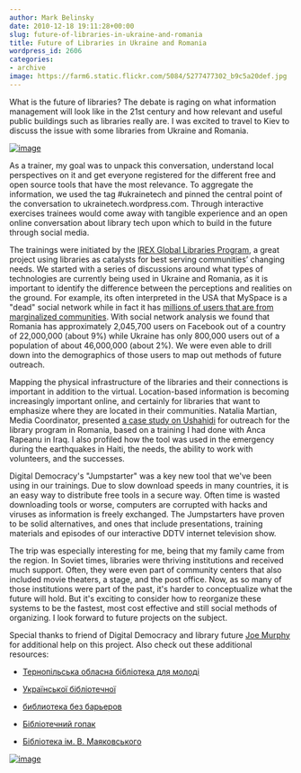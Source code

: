 ```yaml
---
author: Mark Belinsky
date: 2010-12-18 19:11:28+00:00
slug: future-of-libraries-in-ukraine-and-romania
title: Future of Libraries in Ukraine and Romania
wordpress_id: 2606
categories:
- archive
image: https://farm6.static.flickr.com/5084/5277477302_b9c5a20def.jpg
---
```


What is the future of libraries? The debate is raging on what information management will look like in the 21st century and how relevant and useful public buildings such as libraries really are. I was excited to travel to Kiev to discuss the issue with some libraries from Ukraine and Romania.


[![image](https://farm6.static.flickr.com/5084/5277477302_b9c5a20def.jpg)](http://www.flickr.com/photos/digitaldemocracy/5277477302/)


As a trainer, my goal was to unpack this conversation, understand local perspectives on it and get everyone registered for the different free and open source tools that have the most relevance. To aggregate the information, we used the tag #ukrainetech and pinned the central point of the conversation to ukrainetech.wordpress.com. Through interactive exercises trainees would come away with tangible experience and an open online conversation about library tech upon which to build in the future through social media.

The trainings were initiated by the [IREX Global Libraries Program](http://irexgl.wordpress.com/), a great project using libraries as catalysts for best serving communities’ changing needs. We started with a series of discussions around what types of technologies are currently being used in Ukraine and Romania, as it is important to identify the difference between the perceptions and realities on the ground. For example, its often interpreted in the USA that MySpace is a "dead" social network while in fact it has [millions of users that are from marginalized communities](http://www.observer.com/2009/media/battle-between-facebook-and-myspace-digital-white-flight). With social network analysis we found that Romania has approximately 2,045,700 users on Facebook out of a country of 22,000,000 (about 9%) while Ukraine has only 800,000 users out of a population of about 46,000,000 (about 2%). We were even able to drill down into the demographics of those users to map out methods of future outreach.

Mapping the physical infrastructure of the libraries and their connections is important in addition to the virtual. Location-based information is becoming increasingly important online, and certainly for libraries that want to emphasize where they are located in their communities. Natalia Martian, Media Coordinator, presented [a case study on Ushahidi](http://ushahidi.cadland.ro/) for outreach for the library program in Romania, based on a training I had done with Anca Rapeanu in Iraq. I also profiled how the tool was used in the emergency during the earthquakes in Haiti, the needs, the ability to work with volunteers, and the successes.

Digital Democracy's "Jumpstarter" was a key new tool that we've been using in our trainings. Due to slow download speeds in many countries, it is an easy way to distribute free tools in a secure way. Often time is wasted downloading tools or worse, computers are corrupted with hacks and viruses as information is freely exchanged. The Jumpstarters have proven to be solid alternatives, and ones that include presentations, training materials and episodes of our interactive DDTV internet television show.

The trip was especially interesting for me, being that my family came from the region. In Soviet times, libraries were thriving institutions and received much support. Often, they were even part of community centers that also included movie theaters, a stage, and the post office. Now, as so many of those institutions were part of the past, it's harder to conceptualize what the future will hold. But it's exciting to consider how to reorganize these systems to be the fastest, most cost effective and still social methods of organizing. I look forward to future projects on the subject.

Special thanks to friend of Digital Democracy and library future [Joe Murphy](http://joemurphylibraryfuture.com/) for additional help on this project. Also check out these additional resources:




  * [Тернопільська обласна бібліотека для молоді ](http://www.yl.edu.te.ua/)


  * [Української бібліотечної](http://librportal.org.ua/)


  * [библиотека без барьеров ](http://om222.blogspot.com/)


  * [Бібліотечний гопак](http://bibliote4nyj-gopak.blogspot.com/)


  * [Бібліотека ім. В. Маяковського](http://mayakovskiylib.blox.ua/)




[![image](https://farm6.static.flickr.com/5166/5277477510_71f21bfbcd.jpg)](http://www.flickr.com/photos/digitaldemocracy/5277477510)
